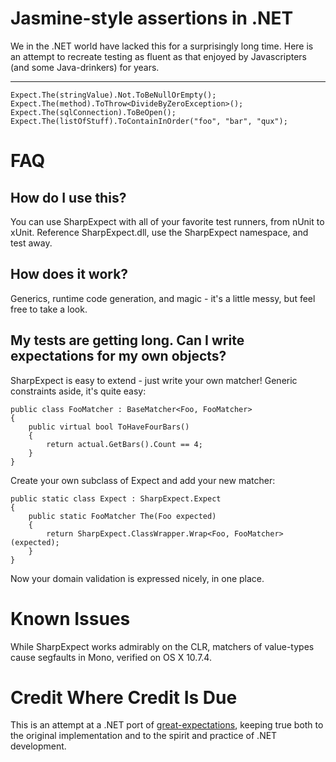 Jasmine-style assertions in .NET
==================================

We in the .NET world have lacked this for a surprisingly long time.  Here is an attempt to recreate testing as fluent as that enjoyed by Javascripters (and some Java-drinkers) for years.

------------------
    
    Expect.The(stringValue).Not.ToBeNullOrEmpty();
    Expect.The(method).ToThrow<DivideByZeroException>();
    Expect.The(sqlConnection).ToBeOpen();
    Expect.The(listOfStuff).ToContainInOrder("foo", "bar", "qux");

FAQ
========================

How do I use this?
------------------------
You can use SharpExpect with all of your favorite test runners, from nUnit to xUnit.  Reference SharpExpect.dll, use the SharpExpect namespace, and test away.

How does it work?
------------------------
Generics, runtime code generation, and magic - it's a little messy, but feel free to take a look.

My tests are getting long.  Can I write expectations for my own objects?
---------------------------
SharpExpect is easy to extend - just write your own matcher!  Generic constraints aside, it's quite easy:

    public class FooMatcher : BaseMatcher<Foo, FooMatcher>
    {
        public virtual bool ToHaveFourBars()
        {
            return actual.GetBars().Count == 4;
        }
    }
    
Create your own subclass of Expect and add your new matcher:

    public static class Expect : SharpExpect.Expect
    {
        public static FooMatcher The(Foo expected)
        {
            return SharpExpect.ClassWrapper.Wrap<Foo, FooMatcher>(expected);
        }
    }
    
Now your domain validation is expressed nicely, in one place.

Known Issues
================================
While SharpExpect works admirably on the CLR, matchers of value-types cause segfaults in Mono, verified on OS X 10.7.4.

Credit Where Credit Is Due
================================
This is an attempt at a .NET port of [great-expectations](https://github.com/xian/great-expectations), keeping true both to the original implementation and to the spirit and practice of .NET development.